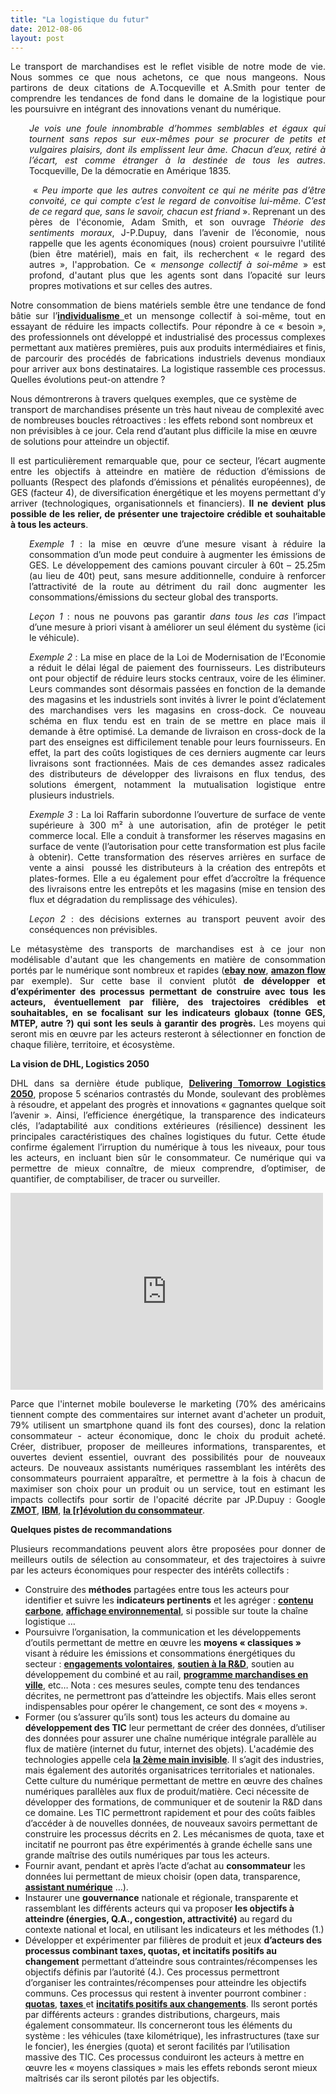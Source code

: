 ```yaml
---
title: "La logistique du futur"
date: 2012-08-06
layout: post
---
```


<p style="text-align: justify;">Le transport de marchandises est le reflet visible de notre mode de vie. Nous sommes ce que nous achetons, ce que nous mangeons. Nous partirons de deux citations de A.Tocqueville et A.Smith pour tenter de comprendre les tendances de fond dans le domaine de la logistique pour les poursuivre en intégrant des innovations venant du numérique.</p> <p style="text-align: justify; padding-left: 30px;"><em>Je vois une foule innombrable d’hommes semblables et égaux qui tournent sans repos sur eux-mêmes pour se procurer de petits et vulgaires plaisirs, dont ils emplissent leur âme. Chacun d’eux, retiré à l’écart, est comme étranger à la destinée de tous les autres</em>. Tocqueville, De la démocratie en Amérique 1835.</p> <p style="text-align: justify; padding-left: 30px;"> « <em>Peu importe que les autres convoitent ce qui ne mérite pas d’être convoité, ce qui compte c’est le regard de convoitise lui-même. C’est de ce regard que, sans le savoir, chacun est friand</em> ». Reprenant un des pères de l'économie, Adam Smith, et son ouvrage <em>Théorie des sentiments moraux</em>, J-P.Dupuy, dans l’avenir de l’économie, nous rappelle que les agents économiques (nous) croient poursuivre l'utilité (bien être matériel), mais en fait, ils recherchent « le regard des autres », l'approbation. Ce « <em>mensonge collectif à soi-même</em> » est profond, d'autant plus que les agents sont dans l’opacité sur leurs propres motivations et sur celles des autres.</p> <p style="text-align: justify;">Notre consommation de biens matériels semble être une tendance de fond bâtie sur l’<a href="http://fr.wikipedia.org/wiki/Individualisme" target="_blank"><strong>individualisme</strong> </a>et un mensonge collectif à soi-même, tout en essayant de réduire les impacts collectifs. Pour répondre à ce « besoin », des professionnels ont développé et industrialisé des processus complexes permettant aux matières premières, puis aux produits intermédiaires et finis, de parcourir des procédés de fabrications industriels devenus mondiaux pour arriver aux bons destinataires. La logistique rassemble ces processus. Quelles évolutions peut-on attendre ? </p>  <!--more-->  Nous démontrerons à travers quelques exemples, que ce système de transport de marchandises présente un très haut niveau de complexité avec de nombreuses boucles rétroactives : les effets rebond sont nombreux et non prévisibles à ce jour. Cela rend d’autant plus difficile la mise en œuvre de solutions pour atteindre un objectif. <p style="text-align: justify;">Il est particulièrement remarquable que, pour ce secteur, l’écart augmente entre les objectifs à atteindre en matière de réduction d’émissions de polluants (Respect des plafonds d’émissions et pénalités européennes), de GES (facteur 4), de diversification énergétique et les moyens permettant d’y arriver (technologiques, organisationnels et financiers). <strong>Il ne devient plus possible de les relier, de présenter une trajectoire crédible et souhaitable à tous les acteurs</strong>.</p> <p style="text-align: justify; padding-left: 30px;"><em>Exemple 1</em> : la mise en œuvre d’une mesure visant à réduire la consommation d’un mode peut conduire à augmenter les émissions de GES. Le développement des camions pouvant circuler à 60t – 25.25m (au lieu de 40t) peut, sans mesure additionnelle, conduire à renforcer l’attractivité de la route au détriment du rail donc augmenter les consommations/émissions du secteur global des transports.</p> <p style="text-align: justify; padding-left: 30px;"><em>Leçon 1</em> : nous ne pouvons pas garantir <em>dans tous les cas</em> l’impact d’une mesure à priori visant à améliorer un seul élément du système (ici le véhicule).</p> <p style="text-align: justify; padding-left: 30px;"><em>Exemple 2</em> : La mise en place de la Loi de Modernisation de l’Economie a réduit le délai légal de paiement des fournisseurs. Les distributeurs ont pour objectif de réduire leurs stocks centraux, voire de les éliminer. Leurs commandes sont désormais passées en fonction de la demande des magasins et les industriels sont invités à livrer le point d’éclatement des marchandises vers les magasins en cross-dock. Ce nouveau schéma en flux tendu est en train de se mettre en place mais il demande à être optimisé. La demande de livraison en cross-dock de la part des enseignes est difficilement tenable pour leurs fournisseurs. En effet, la part des coûts logistiques de ces derniers augmente car leurs livraisons sont fractionnées. Mais de ces demandes assez radicales des distributeurs de développer des livraisons en flux tendus, des solutions émergent, notamment la mutualisation logistique entre plusieurs industriels.</p> <p style="text-align: justify; padding-left: 30px;"><em>Exemple 3</em> : La loi Raffarin subordonne l’ouverture de surface de vente supérieure à 300 m² à une autorisation, afin de protéger le petit commerce local. Elle a conduit à transformer les réserves magasins en surface de vente (l’autorisation pour cette transformation est plus facile à obtenir). Cette transformation des réserves arrières en surface de vente a ainsi  poussé les distributeurs à la création des entrepôts et plates-formes. Elle a eu également pour effet d’accroître la fréquence des livraisons entre les entrepôts et les magasins (mise en tension des flux et dégradation du remplissage des véhicules).</p> <p style="text-align: justify; padding-left: 30px;"><em>Leçon 2</em> : des décisions externes au transport peuvent avoir des conséquences non prévisibles.</p> <p style="text-align: justify;">Le métasystème des transports de marchandises est à ce jour non modélisable d'autant que les changements en matière de consommation portés par le numérique sont nombreux et rapides (<a href="http://www.menly.fr/high-tech/web/114392-ebay-now-service-livraison-journee/" target="_blank"><strong>ebay now</strong></a>, <a href="/2011/11/apres-casinoauchanleclerccarrefour-drive-amazon-flow-tesco-drive-betterplace.html" target="_blank"><strong>amazon flow</strong></a> par exemple). Sur cette base il convient plutôt<strong> de développer et d’expérimenter des processus permettant de construire avec tous les acteurs, éventuellement par filière, des trajectoires crédibles et souhaitables, en se focalisant sur les indicateurs globaux (tonne GES, MTEP, autre ?) qui sont les seuls à garantir des progrès.</strong> Les moyens qui seront mis en œuvre par les acteurs resteront à sélectionner en fonction de chaque filière, territoire, et écosystème.</p> <p style="text-align: justify;"><strong>La vision de DHL, Logistics 2050</strong></p> <p style="text-align: justify;">DHL dans sa dernière étude publique, <a href="http://www.dp-dhl.com/en/logistics_around_us/delivering_tomorrow_logistics_2050.html" target="_blank"><strong>Delivering Tomorrow Logistics 2050</strong></a>, propose 5 scénarios contrastés du Monde, soulevant des problèmes à résoudre, et appelant des progrès et innovations « gagnantes quelque soit l’avenir ». Ainsi, l’efficience énergétique, la transparence des indicateurs clés, l’adaptabilité aux conditions extérieures (résilience) dessinent les principales caractéristiques des chaînes logistiques du futur. Cette étude confirme également l’irruption du numérique à tous les niveaux, pour tous les acteurs, en incluant bien sûr le consommateur. Ce numérique qui va permettre de mieux connaître, de mieux comprendre, d’optimiser, de quantifier, de comptabiliser, de tracer ou surveiller.</p> <p><iframe frameborder="0" height="315" src="http://www.youtube.com/embed/VE0lPTfsBoI" width="500"></iframe></p> <p style="text-align: justify;">Parce que l'internet mobile bouleverse le marketing (70% des américains tiennent compte des commentaires sur internet avant d'acheter un produit, 79% utilisent un smartphone quand ils font des courses), donc la relation consommateur - acteur économique, donc le choix du produit acheté. Créer, distribuer, proposer de meilleures informations, transparentes, et ouvertes devient essentiel, ouvrant des possibilités pour de nouveaux acteurs. De nouveaux assistants numériques rassemblant les intérêts des consommateurs pourraient apparaître, et permettre à la fois à chacun de maximiser son choix pour un produit ou un service, tout en estimant les impacts collectifs pour sortir de l'opacité décrite par JP.Dupuy : Google <a href="/2011/11/google-zero-moment-of-truth.html" target="_blank"><strong>ZMOT</strong></a>, <a href="/2012/07/le-consommateur-va-avoir-autorite.html" target="_blank"><strong>IBM</strong></a>, <a href="/2011/10/le-consommateur-du-futur-revolution.html" target="_blank"><strong>la [r]évolution du consommateur</strong></a>.</p> <p style="text-align: justify;"><strong>Quelques pistes de recommandations</strong></p> <p style="text-align: justify;">Plusieurs recommandations peuvent alors être proposées pour donner de meilleurs outils de sélection au consommateur, et des trajectoires à suivre par les acteurs économiques pour respecter des intérêts collectifs :</p> <ul> <li> Construire des <strong>méthodes</strong> partagées entre tous les acteurs pour identifier et suivre les <strong>indicateurs pertinents</strong> et les agréger : <a href="http://www.basecarbone.fr/" target="_blank"><strong>contenu carbone</strong></a>, <a href="http://affichage-environnemental.afnor.org/" target="_blank"><strong>affichage environnemental</strong></a>, si possible sur toute la chaîne logistique … </li> <li>Poursuivre l’organisation, la communication et les développements d’outils permettant de mettre en œuvre les <strong>moyens « classiques »</strong> visant à réduire les émissions et consommations énergétiques du secteur : <a href="http://www2.ademe.fr/servlet/KBaseShow?sort=-1&cid=96&m=3&catid=24989" target="_blank"><strong>engagements volontaires</strong></a>, <a href="http://www.predit.prd.fr/predit4/logistique-marchandises" target="_blank"><strong>soutien à la R&D</strong></a>, soutien au développement du combiné et au rail, <a href="http://www.transports-marchandises-en-ville.org/" target="_blank"><strong>programme marchandises en ville</strong></a>, etc… Nota : ces mesures seules, compte tenu des tendances décrites, ne permettront pas d’atteindre les objectifs. Mais elles seront indispensables pour opérer le changement, ce sont des « moyens ».</li> <li>Former (ou s’assurer qu’ils sont) tous les acteurs du domaine au <strong>développement des TIC</strong> leur permettant de créer des données, d’utiliser des données pour assurer une chaîne numérique intégrale parallèle au flux de matière (internet du futur, internet des objets). L'académie des technologies appelle cela <a href="http://www.academie-technologies.fr/fr/publication/rid/64/rtitle/rapports/lid//ltitle//rid2/163/r2title/commission-mobilite-et-transports.html?archive=1" target="_blank"><strong>la 2ème main invisible</strong></a>. Il s’agit des industries, mais également des autorités organisatrices territoriales et nationales. Cette culture du numérique permettant de mettre en œuvre des chaînes numériques parallèles aux flux de produit/matière. Ceci nécessite de développer des formations, de communiquer et de soutenir la R&D dans ce domaine. Les TIC permettront rapidement et pour des coûts faibles d’accéder à de nouvelles données, de nouveaux savoirs permettant de construire les processus décrits en 2. Les mécanismes de quota, taxe et incitatif ne pourront pas être expérimentés à grande échelle sans une grande maîtrise des outils numériques par tous les acteurs.</li> <li>Fournir avant, pendant et après l’acte d’achat au <strong>consommateur</strong> les données lui permettant de mieux choisir (open data, transparence, <a href="/assistant-personnel-de-consommation/" target="_blank"><strong>assistant numérique</strong></a> …).</li> <li>Instaurer une <strong>gouvernance</strong> nationale et régionale, transparente et rassemblant les différents acteurs qui va proposer <strong>les objectifs à atteindre (énergies, Q.A., congestion, attractivité)</strong> au regard du contexte national et local, en utilisant les indicateurs et les méthodes (1.)</li> <li>Développer et expérimenter par filières de produit et jeux <strong>d’acteurs des processus combinant taxes, quotas, et incitatifs positifs au changement</strong> permettant d’atteindre sous contraintes/récompenses les objectifs définis par l’autorité (4.). Ces processus permettront d’organiser les contraintes/récompenses pour atteindre les objectifs communs. Ces processus qui restent à inventer pourront combiner : <a href="http://www2.ademe.fr/servlet/getDoc?cid=96&m=3&id=63518&p2=&ref=&p1=1" target="_blank"><strong>quotas</strong></a>, <a href="http://roadpricing.blogspot.fr/" target="_blank"><strong>taxes</strong> </a>et <a href="/2012/06/a-travers-un-exemple-retracons-quelques-innovations-du-domaine-des-transports.html" target="_blank"><strong>incitatifs positifs aux changements</strong></a>. Ils seront portés par différents acteurs : grandes distributions, chargeurs, mais également consommateur. Ils concerneront tous les éléments du système : les véhicules (taxe kilométrique), les infrastructures (taxe sur le foncier), les énergies (quota) et seront facilités par l’utilisation massive des TIC. Ces processus conduiront les acteurs à mettre en œuvre les « moyens classiques » mais les effets rebonds seront mieux maîtrisés car ils seront pilotés par les objectifs. </li> </ul> <ol style="text-align: justify;"> </ol> <p style="text-align: justify;"> </p>